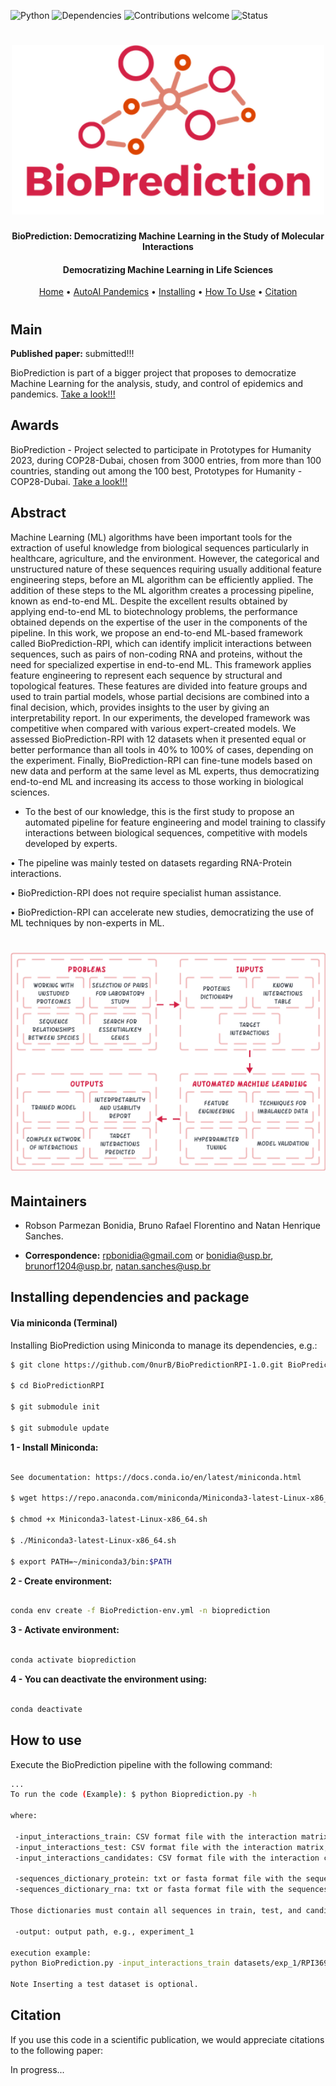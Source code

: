 ![Python](https://img.shields.io/badge/python-v3.7-blue)
![Dependencies](https://img.shields.io/badge/dependencies-up%20to%20date-brightgreen.svg)
![Contributions welcome](https://img.shields.io/badge/contributions-welcome-orange.svg)
![Status](https://img.shields.io/badge/status-up-brightgreen)

<h1 align="center">
  <img src="https://github.com/0nurB/BioPredictionRPI-1.0/blob/main/assets/logoBio.png" alt="BioPrediction" width="500">
</h1>

<h4 align="center">BioPrediction: Democratizing Machine Learning in the Study of Molecular Interactions</h4>

<h4 align="center">Democratizing Machine Learning in Life Sciences</h4>

<p align="center">
  <a href="https://github.com/Bonidia/BioPrediction">Home</a> •
  <a href="http://autoaipandemics.icmc.usp.br">AutoAI Pandemics</a> •
  <a href="#installing-dependencies-and-package">Installing</a> •
  <a href="#how-to-use">How To Use</a> •
  <a href="#citation">Citation</a> 
</p>

<h1 align="center"></h1>


## Main

**Published paper:** submitted!!!

BioPrediction is part of a bigger project that proposes to democratize Machine Learning for the analysis, study, and control of epidemics and pandemics. [Take a look!!!](http://autoaipandemics.icmc.usp.br)

## Awards

BioPrediction - Project selected to participate in Prototypes for Humanity 2023, during COP28-Dubai, chosen from 3000 entries, from more than 100 countries, standing out among the 100 best, Prototypes for Humanity - COP28-Dubai. [Take a look!!!](https://www.prototypesforhumanity.com/project/bioprediction-framework/)


## Abstract

Machine Learning (ML) algorithms have been important tools for the extraction of useful knowledge from biological sequences particularly in healthcare, agriculture, and the environment. However, the categorical and unstructured nature of these sequences requiring usually additional feature engineering
steps, before an ML algorithm can be efficiently applied. The addition of these steps to the ML algorithm creates a processing pipeline, known as end-to-end ML. Despite the excellent results obtained by applying end-to-end ML to biotechnology problems, the performance obtained depends on the expertise of the user in the components of the pipeline. In this work, we propose an end-to-end ML-based framework called BioPrediction-RPI, which can identify implicit interactions between sequences, such as pairs of non-coding RNA and proteins, without the need for specialized expertise in end-to-end ML. This framework applies feature engineering to represent each sequence by structural and topological features. These features are divided into feature groups and used to train partial models, whose partial decisions are combined into a final decision, which, provides insights to the user by giving an interpretability report. In our experiments, the developed framework was competitive when compared with various expert-created models. We assessed BioPrediction-RPI with 12 datasets when it presented equal or
better performance than all tools in 40% to 100% of cases, depending on the experiment. Finally, BioPrediction-RPI can fine-tune models based on new data and perform at the same level as ML experts, thus democratizing end-to-end ML and increasing its access to those working in biological sciences.

* To the best of our knowledge, this is the first study to propose an automated pipeline for feature engineering and model training to classify interactions between biological sequences, competitive with models developed by experts.
  
• The pipeline was mainly tested on datasets regarding RNA-Protein interactions.

• BioPrediction-RPI does not require specialist human assistance.

• BioPrediction-RPI can accelerate new studies, democratizing the use of ML techniques by non-experts in ML.

<h1 align="center">
  <img src="https://github.com/0nurB/BioPredictionRPI-1.0/blob/main/img/overall.png" alt="BioPrediction-Flowchart" width="600"> 
</h1>

## Maintainers

* Robson Parmezan Bonidia, Bruno Rafael Florentino and Natan Henrique Sanches.

* **Correspondence:** rpbonidia@gmail.com or bonidia@usp.br, brunorf1204@usp.br, natan.sanches@usp.br


## Installing dependencies and package

#### Via miniconda (Terminal)

Installing BioPrediction using Miniconda to manage its dependencies, e.g.:

```sh
$ git clone https://github.com/0nurB/BioPredictionRPI-1.0.git BioPredictionRPI

$ cd BioPredictionRPI

$ git submodule init

$ git submodule update
```

**1 - Install Miniconda:** 

```sh

See documentation: https://docs.conda.io/en/latest/miniconda.html

$ wget https://repo.anaconda.com/miniconda/Miniconda3-latest-Linux-x86_64.sh

$ chmod +x Miniconda3-latest-Linux-x86_64.sh

$ ./Miniconda3-latest-Linux-x86_64.sh

$ export PATH=~/miniconda3/bin:$PATH

```

**2 - Create environment:**

```sh

conda env create -f BioPrediction-env.yml -n bioprediction

```

**3 - Activate environment:**

```sh

conda activate bioprediction

```

**4 - You can deactivate the environment using:**

```sh

conda deactivate

```
## How to use

Execute the BioPrediction pipeline with the following command:

```sh
...
To run the code (Example): $ python Bioprediction.py -h

where:

 -input_interactions_train: CSV format file with the interaction matrix, e.g., datasets/exp_1/RPI369/RPI369_pairs.csv
 -input_interactions_test: CSV format file with the interaction matrix, e.g., datasets/exp_1/RPI369/RPI369_test_pairs.csv
 -input_interactions_candidates: CSV format file with the interaction candidates to the prediction, e.g., datasets/exp_1/RPI369/RPI369_candidates_pairs.csv

 -sequences_dictionary_protein: txt or fasta format file with the sequences, e.g., datasets/exp_1/RPI369/RPI369_protein_seq.fa
 -sequences_dictionary_rna: txt or fasta format file with the sequences, e.g., datasets/exp_1/RPI369/RPI369_dna_seq.fa

Those dictionaries must contain all sequences in train, test, and candidates.

 -output: output path, e.g., experiment_1

execution example:
python BioPrediction.py -input_interactions_train datasets/exp_1/RPI369/RPI369_pairs.csv -sequences_dictionary_protein datasets/exp_1/RPI369/RPI369_protein_seq.fa -sequences_dictionary_rna datasets/exp_1/RPI369/RPI369_dna_seq.fa -output exp_369

Note Inserting a test dataset is optional.
```

## Citation

If you use this code in a scientific publication, we would appreciate citations to the following paper:

In progress...
